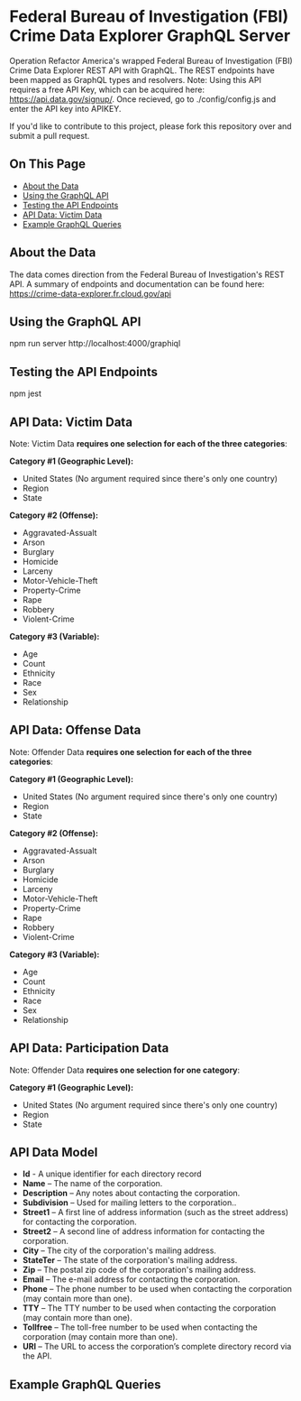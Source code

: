 # Federal Bureau of Investigation (FBI) Crime Data Explorer GraphQL Server
Operation Refactor America's wrapped Federal Bureau of Investigation (FBI) Crime Data Explorer REST API with GraphQL. The REST endpoints have been mapped as GraphQL types and resolvers. Note: Using this API requires a free API Key, which can be acquired here: https://api.data.gov/signup/. Once recieved, go to ./config/config.js and enter the API key into APIKEY.

If you'd like to contribute to this project, please fork this repository over and submit a pull request.

## On This Page
*  [About the Data](#about-the-data)
*  [Using the GraphQL API](#using-the-graphql-api)
*  [Testing the API Endpoints](#testing-the-api-endpoints)
*  [API Data: Victim Data](#api-data-victim-data)
*  [Example GraphQL Queries](#example-graphql-queries)

## About the Data
The data comes direction from the Federal Bureau of Investigation's REST API. A summary of endpoints and documentation can be found here: https://crime-data-explorer.fr.cloud.gov/api

## Using the GraphQL API
npm run server
http://localhost:4000/graphiql

## Testing the API Endpoints
npm jest

## API Data: Victim Data
Note: Victim Data **requires one selection for each of the three categories**:

**Category #1 (Geographic Level):**
*  United States (No argument required since there's only one country)
*  Region
*  State

**Category #2 (Offense):**
*  Aggravated-Assualt
*  Arson
*  Burglary
*  Homicide
*  Larceny
*  Motor-Vehicle-Theft
*  Property-Crime
*  Rape
*  Robbery
*  Violent-Crime

**Category #3 (Variable):**
*  Age
*  Count
*  Ethnicity
*  Race
*  Sex
*  Relationship

## API Data: Offense Data
Note: Offender Data **requires one selection for each of the three categories**:

**Category #1 (Geographic Level):**
*  United States (No argument required since there's only one country)
*  Region
*  State

**Category #2 (Offense):**
*  Aggravated-Assualt
*  Arson
*  Burglary
*  Homicide
*  Larceny
*  Motor-Vehicle-Theft
*  Property-Crime
*  Rape
*  Robbery
*  Violent-Crime

**Category #3 (Variable):**
*  Age
*  Count
*  Ethnicity
*  Race
*  Sex
*  Relationship

## API Data: Participation Data
Note: Offender Data **requires one selection for one category**:

**Category #1 (Geographic Level):**
*  United States (No argument required since there's only one country)
*  Region
*  State


## API Data Model
*   **Id** - A unique identifier for each directory record
*   **Name** – The name of the corporation.
*   **Description** – Any notes about contacting the corporation.
*   **Subdivision** – Used for mailing letters to the corporation..
*   **Street1** – A first line of address information (such as the street address) for contacting the corporation.
*   **Street2** – A second line of address information for contacting the corporation.
*   **City** – The city of the corporation's mailing address.
*   **StateTer** – The state of the corporation's mailing address.
*   **Zip** – The postal zip code of the corporation's mailing address.
*   **Email** – The e-mail address for contacting the corporation.
*   **Phone** – The phone number to be used when contacting the corporation (may contain more than one).
*   **TTY** – The TTY number to be used when contacting the corporation (may contain more than one).
*   **Tollfree** – The toll-free number to be used when contacting the corporation (may contain more than one).
*   **URI** – The URL to access the corporation’s complete directory record via the API.

## Example GraphQL Queries
